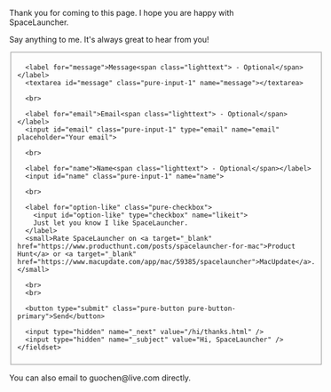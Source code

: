 <section>
  <p>Thank you for coming to this page. I hope you are happy with SpaceLauncher.</p>
  <p>Say anything to me. It's always great to hear from you!</p>
</section>
<section>
  <form method="POST" action="https://formspree.io/guochen@live.com" class="pure-form pure-form-stacked">
    <fieldset>

      <label for="message">Message<span class="lighttext"> - Optional</span></label>
      <textarea id="message" class="pure-input-1" name="message"></textarea>

      <br>

      <label for="email">Email<span class="lighttext"> - Optional</span></label>
      <input id="email" class="pure-input-1" type="email" name="email" placeholder="Your email">

      <br>

      <label for="name">Name<span class="lighttext"> - Optional</span></label>
      <input id="name" class="pure-input-1" name="name">

      <br>

      <label for="option-like" class="pure-checkbox">
        <input id="option-like" type="checkbox" name="likeit">
        Just let you know I like SpaceLauncher.
      </label>
      <small>Rate SpaceLauncher on <a target="_blank" href="https://www.producthunt.com/posts/spacelauncher-for-mac">Product Hunt</a> or <a target="_blank" href="https://www.macupdate.com/app/mac/59385/spacelauncher">MacUpdate</a>.</small>

      <br>
      <br>

      <button type="submit" class="pure-button pure-button-primary">Send</button>

      <input type="hidden" name="_next" value="/hi/thanks.html" />
      <input type="hidden" name="_subject" value="Hi, SpaceLauncher" />
    </fieldset>
  </form>
</section>
<section>
  <p>You can also email to guochen@live.com directly.</p>
</section>